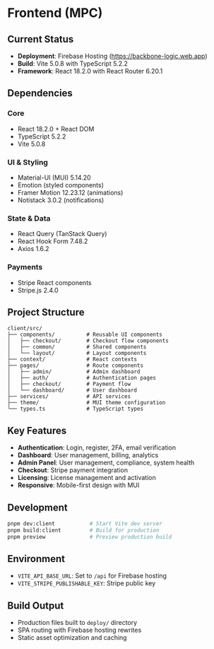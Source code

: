 # Frontend (MPC)

## Current Status
- **Deployment**: Firebase Hosting (https://backbone-logic.web.app)
- **Build**: Vite 5.0.8 with TypeScript 5.2.2
- **Framework**: React 18.2.0 with React Router 6.20.1

## Dependencies

### Core
- React 18.2.0 + React DOM
- TypeScript 5.2.2
- Vite 5.0.8

### UI & Styling
- Material-UI (MUI) 5.14.20
- Emotion (styled components)
- Framer Motion 12.23.12 (animations)
- Notistack 3.0.2 (notifications)

### State & Data
- React Query (TanStack Query)
- React Hook Form 7.48.2
- Axios 1.6.2

### Payments
- Stripe React components
- Stripe.js 2.4.0

## Project Structure
```
client/src/
├── components/          # Reusable UI components
│   ├── checkout/        # Checkout flow components
│   ├── common/          # Shared components
│   └── layout/          # Layout components
├── context/             # React contexts
├── pages/               # Route components
│   ├── admin/           # Admin dashboard
│   ├── auth/            # Authentication pages
│   ├── checkout/        # Payment flow
│   └── dashboard/       # User dashboard
├── services/            # API services
├── theme/               # MUI theme configuration
└── types.ts             # TypeScript types
```

## Key Features
- **Authentication**: Login, register, 2FA, email verification
- **Dashboard**: User management, billing, analytics
- **Admin Panel**: User management, compliance, system health
- **Checkout**: Stripe payment integration
- **Licensing**: License management and activation
- **Responsive**: Mobile-first design with MUI

## Development
```bash
pnpm dev:client           # Start Vite dev server
pnpm build:client         # Build for production
pnpm preview              # Preview production build
```

## Environment
- `VITE_API_BASE_URL`: Set to `/api` for Firebase hosting
- `VITE_STRIPE_PUBLISHABLE_KEY`: Stripe public key

## Build Output
- Production files built to `deploy/` directory
- SPA routing with Firebase hosting rewrites
- Static asset optimization and caching
